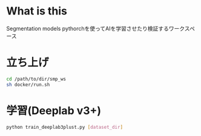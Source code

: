 # What is this
Segmentation models pythorchを使ってAIを学習させたり検証するワークスペース

# 立ち上げ
```bash
cd /path/to/dir/smp_ws
sh docker/run.sh
```

# 学習(Deeplab v3+)
```bash
python train_deeplab3plust.py [dataset_dir]
```
